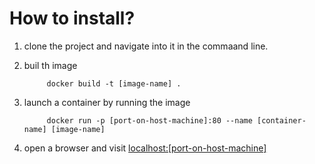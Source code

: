 # How to install?

1. clone the project and navigate into it in the commaand line.
2. buil th image

            docker build -t [image-name] .
3. launch a container by running the image

            docker run -p [port-on-host-machine]:80 --name [container-name] [image-name]
4. open a browser and visit [localhost:[port-on-host-machine]]()
